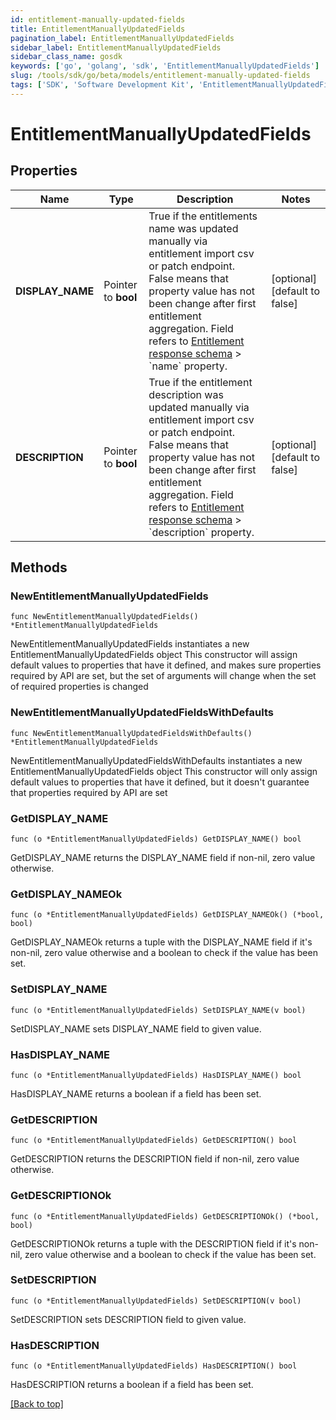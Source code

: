 ```yaml
---
id: entitlement-manually-updated-fields
title: EntitlementManuallyUpdatedFields
pagination_label: EntitlementManuallyUpdatedFields
sidebar_label: EntitlementManuallyUpdatedFields
sidebar_class_name: gosdk
keywords: ['go', 'golang', 'sdk', 'EntitlementManuallyUpdatedFields'] 
slug: /tools/sdk/go/beta/models/entitlement-manually-updated-fields
tags: ['SDK', 'Software Development Kit', 'EntitlementManuallyUpdatedFields']
---
```


# EntitlementManuallyUpdatedFields

## Properties

Name | Type | Description | Notes
------------ | ------------- | ------------- | -------------
**DISPLAY_NAME** |  Pointer to **bool** | True if the entitlements name was updated manually via entitlement import csv or patch endpoint.  False means that property value has not been change after first entitlement aggregation. Field refers to [Entitlement response schema](https://developer.sailpoint.com/idn/api/beta/get-entitlement) &gt; &#x60;name&#x60; property. | [optional] [default to false]
**DESCRIPTION** |  Pointer to **bool** | True if the entitlement description was updated manually via entitlement import csv or patch endpoint.  False means that property value has not been change after first entitlement aggregation. Field refers to [Entitlement response schema](https://developer.sailpoint.com/idn/api/beta/get-entitlement) &gt; &#x60;description&#x60; property. | [optional] [default to false]

## Methods

### NewEntitlementManuallyUpdatedFields

`func NewEntitlementManuallyUpdatedFields() *EntitlementManuallyUpdatedFields`

NewEntitlementManuallyUpdatedFields instantiates a new EntitlementManuallyUpdatedFields object
This constructor will assign default values to properties that have it defined,
and makes sure properties required by API are set, but the set of arguments
will change when the set of required properties is changed

### NewEntitlementManuallyUpdatedFieldsWithDefaults

`func NewEntitlementManuallyUpdatedFieldsWithDefaults() *EntitlementManuallyUpdatedFields`

NewEntitlementManuallyUpdatedFieldsWithDefaults instantiates a new EntitlementManuallyUpdatedFields object
This constructor will only assign default values to properties that have it defined,
but it doesn't guarantee that properties required by API are set

### GetDISPLAY_NAME

`func (o *EntitlementManuallyUpdatedFields) GetDISPLAY_NAME() bool`

GetDISPLAY_NAME returns the DISPLAY_NAME field if non-nil, zero value otherwise.

### GetDISPLAY_NAMEOk

`func (o *EntitlementManuallyUpdatedFields) GetDISPLAY_NAMEOk() (*bool, bool)`

GetDISPLAY_NAMEOk returns a tuple with the DISPLAY_NAME field if it's non-nil, zero value otherwise
and a boolean to check if the value has been set.

### SetDISPLAY_NAME

`func (o *EntitlementManuallyUpdatedFields) SetDISPLAY_NAME(v bool)`

SetDISPLAY_NAME sets DISPLAY_NAME field to given value.

### HasDISPLAY_NAME

`func (o *EntitlementManuallyUpdatedFields) HasDISPLAY_NAME() bool`

HasDISPLAY_NAME returns a boolean if a field has been set.

### GetDESCRIPTION

`func (o *EntitlementManuallyUpdatedFields) GetDESCRIPTION() bool`

GetDESCRIPTION returns the DESCRIPTION field if non-nil, zero value otherwise.

### GetDESCRIPTIONOk

`func (o *EntitlementManuallyUpdatedFields) GetDESCRIPTIONOk() (*bool, bool)`

GetDESCRIPTIONOk returns a tuple with the DESCRIPTION field if it's non-nil, zero value otherwise
and a boolean to check if the value has been set.

### SetDESCRIPTION

`func (o *EntitlementManuallyUpdatedFields) SetDESCRIPTION(v bool)`

SetDESCRIPTION sets DESCRIPTION field to given value.

### HasDESCRIPTION

`func (o *EntitlementManuallyUpdatedFields) HasDESCRIPTION() bool`

HasDESCRIPTION returns a boolean if a field has been set.


[[Back to top]](#) 



